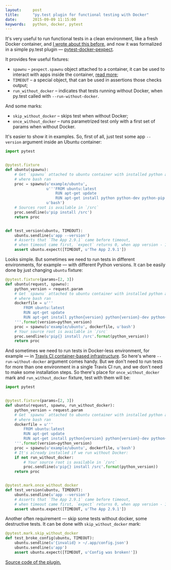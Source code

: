 ```yaml
---
layout:     post
title:      "py.test plugin for functional testing with Docker"
date:       2015-09-09 11:15:00
keywords:   python, docker, pytest
---
```


It's very useful to run functional tests in a clean environment,
like a fresh Docker container, and [I wrote about this before](/2015/07/25/functional-tests/),
and now it was formalized in a simple py.test plugin &mdash; [pytest-docker-pexpect](https://github.com/nvbn/pytest-docker-pexpect).

It provides few useful fixtures:

* `spawnu` &ndash; `pexpect.spawnu` object attached to a container, it can be used
to interact with apps inside the container, [read more](https://pexpect.readthedocs.io/en/latest/api/pexpect.html#pexpect.spawn);
* `TIMEOUT` &ndash; a special object, that can be used in assertions those checks output;
* `run_without_docker` &ndash; indicates that tests running without Docker, when
py.test called with `--run-without-docker`.

And some marks:

* `skip_without_docker` &ndash; skips test when without Docker;
* `once_without_docker` &ndash; runs parametrized test only with a first set of
params when without Docker.

It's easier to show it in examples. So, first of all, just test some app `--version`
argument inside an Ubuntu container:

~~~python
import pytest


@pytest.fixture
def ubuntu(spawnu):
    # Get `spawnu` attached to ubuntu container with installed python and
    # where bash ran
    proc = spawnu(u'example/ubuntu',
                  u'''FROM ubuntu:latest
                      RUN apt-get update
                      RUN apt-get install python python-dev python-pip''',
                  u'bash')
    # Sources root is available in `/src`
    proc.sendline(u'pip install /src')
    return proc


def test_version(ubuntu, TIMEOUT):
    ubuntu.sendline(u'app --version')
    # Asserts that `The App 2.9.1` came before timeout,
    # when timeout came first, `expect` returns 0, when app version - 1
    assert ubuntu.expect([TIMEOUT, u'The App 2.9.1'])

~~~

Looks simple. But sometimes we need to run tests in different environments, for example &mdash;
with different Python versions. It can be easily done by just changing `ubuntu` fixture:

~~~python
@pytest.fixture(params=[2, 3])
def ubuntu(request, spawnu):
    python_version = request.param
    # Get `spawnu` attached to ubuntu container with installed python and
    # where bash ran
    dockerfile = u'''
        FROM ubuntu:latest
        RUN apt-get update
        RUN apt-get install python{version} python{version}-dev python{version}-pip
    '''.format(version=python_version)
    proc = spawnu(u'example/ubuntu', dockerfile, u'bash')
    # Your source root is available in `/src`
    proc.sendline(u'pip{} install /src'.format(python_version))
    return proc
~~~

And sometimes we need to run tests in Docker-less environment, for example &mdash;
in [Travis CI container-based infrastructure](http://docs.travis-ci.com/user/workers/container-based-infrastructure/).
So here's where `--run-without-docker` argument comes handy. But we don't need to
run tests for more than one environment in a single Travis CI run, and we don't need
to make some installation steps. So there's place for `once_without_docker`
mark and `run_without_docker` fixture, test with them will be:

~~~python
import pytest


@pytest.fixture(params=[2, 3])
def ubuntu(request, spawnu, run_without_docker):
    python_version = request.param
    # Get `spawnu` attached to ubuntu container with installed python and
    # where bash ran
    dockerfile = u'''
        FROM ubuntu:latest
        RUN apt-get update
        RUN apt-get install python{version} python{version}-dev python{version}-pip
    '''.format(version=python_version)
    proc = spawnu(u'example/ubuntu', dockerfile, u'bash')
    # It's already installed if we run without Docker:
    if not run_without_docker:
        # Your source root is available in `/src`
        proc.sendline(u'pip{} install /src'.format(python_version))
    return proc


@pytest.mark.once_without_docker
def test_version(ubuntu, TIMEOUT):
    ubuntu.sendline(u'app --version')
    # Asserts that `The App 2.9.1` came before timeout,
    # when timeout came first, `expect` returns 0, when app version - 1
    assert ubuntu.expect([TIMEOUT, u'The App 2.9.1'])

~~~

Another often requirement &mdash; skip some tests without docker, some destructive tests.
It can be done with `skip_without_docker` mark:

~~~python
@pytest.mark.skip_without_docker
def test_broke_config(ubuntu, TIMEOUT):
    ubuntu.sendline(u'{invalid} > ~/.app/config.json')
    ubuntu.sendline(u'app')
    assert ubuntu.expect([TIMEOUT, u'Config was broken!'])
~~~

[Source code of the plugin.](https://github.com/nvbn/pytest-docker-pexpect)
